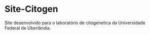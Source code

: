 # Site-Citogen
Site desenvolvido para o laboratório de citogenetica da Universidade Federal de Uberlândia.

